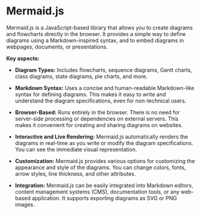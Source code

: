 # Mermaid.js

Mermaid.js is a JavaScript-based library that allows you to create diagrams and flowcharts directly in the browser. It provides a simple way to define diagrams using a Markdown-inspired syntax, and to embed diagrams in webpages, documents, or presentations.

**Key aspects:**

* **Diagram Types:** Includes flowcharts, sequence diagrams, Gantt charts, class diagrams, state diagrams, pie charts, and more.

* **Markdown Syntax:** Uses a concise and human-readable Markdown-like syntax for defining diagrams. This makes it easy to write and understand the diagram specifications, even for non-technical users.

* **Browser-Based:** Runs entirely in the browser. There is no need for server-side processing or dependencies on external servers. This makes it convenient for creating and sharing diagrams on websites.

* **Interactive and Live Rendering:** Mermaid.js automatically renders the diagrams in real-time as you write or modify the diagram specifications. You can see the immediate visual representation.

* **Customization:** Mermaid.js provides various options for customizing the appearance and style of the diagrams. You can change colors, fonts, arrow styles, line thickness, and other attributes.

* **Integration:** Mermaid.js can be easily integrated into Markdown editors, content management systems (CMS), documentation tools, or any web-based application. It supports exporting diagrams as SVG or PNG images.
